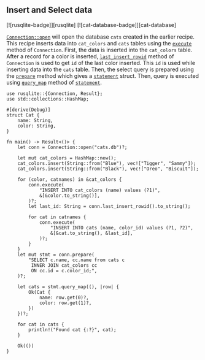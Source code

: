 ## Insert and Select data

[![rusqlite-badge]][rusqlite] [![cat-database-badge]][cat-database]

[`Connection::open`] will open the database `cats` created in the earlier recipe.
This recipe inserts data into `cat_colors` and `cats` tables using the [`execute`] method of `Connection`. First, the data is inserted into the `cat_colors` table. After a record for a color is inserted, [`last_insert_rowid`] method of `Connection` is used to get `id` of the last color inserted. This `id` is used while inserting data into the `cats` table. Then, the select query is prepared using the [`prepare`] method which gives a [`statement`] struct. Then, query is executed using [`query_map`] method of [`statement`].

```rust,no_run
use rusqlite::{Connection, Result};
use std::collections::HashMap;

#[derive(Debug)]
struct Cat {
    name: String,
    color: String,
}

fn main() -> Result<()> {
    let conn = Connection::open("cats.db")?;

    let mut cat_colors = HashMap::new();
    cat_colors.insert(String::from("Blue"), vec!["Tigger", "Sammy"]);
    cat_colors.insert(String::from("Black"), vec!["Oreo", "Biscuit"]);

    for (color, catnames) in &cat_colors {
        conn.execute(
            "INSERT INTO cat_colors (name) values (?1)",
            &[&color.to_string()],
        )?;
        let last_id: String = conn.last_insert_rowid().to_string();

        for cat in catnames {
            conn.execute(
                "INSERT INTO cats (name, color_id) values (?1, ?2)",
                &[&cat.to_string(), &last_id],
            )?;
        }
    }
    let mut stmt = conn.prepare(
        "SELECT c.name, cc.name from cats c
         INNER JOIN cat_colors cc
         ON cc.id = c.color_id;",
    )?;

    let cats = stmt.query_map((), |row| {
        Ok(Cat {
            name: row.get(0)?,
            color: row.get(1)?,
        })
    })?;

    for cat in cats {
        println!("Found cat {:?}", cat);
    }

    Ok(())
}
```

[`Connection::open`]: https://docs.rs/rusqlite/*/rusqlite/struct.Connection.html#method.open
[`prepare`]: https://docs.rs/rusqlite/*/rusqlite/struct.Connection.html#method.prepare
[`statement`]: https://docs.rs/rusqlite/*/rusqlite/struct.Statement.html
[`query_map`]: https://docs.rs/rusqlite/*/rusqlite/struct.Statement.html#method.query_map
[`execute`]: https://docs.rs/rusqlite/*/rusqlite/struct.Connection.html#method.execute
[`last_insert_rowid`]: https://docs.rs/rusqlite/*/rusqlite/struct.Connection.html#method.last_insert_rowid
